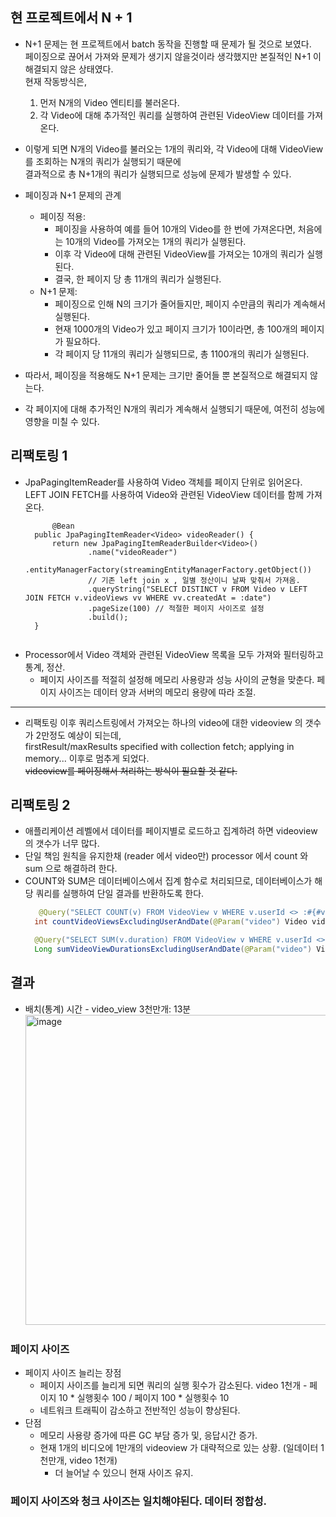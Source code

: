 ## 현 프로젝트에서 N + 1

- N+1 문제는 현 프로젝트에서 batch 동작을 진행할 때 문제가 될 것으로 보였다.</br>
  페이징으로 끊어서 가져와 문제가 생기지 않을것이라 생각했지만 본질적인 N+1 이 해결되지 않은 상태였다.</br>
  현재 작동방식은,
  1.	먼저 N개의 Video 엔티티를 불러온다.
  2.	각 Video에 대해 추가적인 쿼리를 실행하여 관련된 VideoView 데이터를 가져온다.

- 이렇게 되면 N개의 Video를 불러오는 1개의 쿼리와, 각 Video에 대해 VideoView를 조회하는 N개의 쿼리가 실행되기 때문에</br>
  결과적으로 총 N+1개의 쿼리가 실행되므로 성능에 문제가 발생할 수 있다.

- 페이징과 N+1 문제의 관계
  - 페이징 적용:   
    - 페이징을 사용하여 예를 들어 10개의 Video를 한 번에 가져온다면, 처음에는 10개의 Video를 가져오는 1개의 쿼리가 실행된다.
    -	이후 각 Video에 대해 관련된 VideoView를 가져오는 10개의 쿼리가 실행된다.
    -	결국, 한 페이지 당 총 11개의 쿼리가 실행된다.
  -	N+1 문제:   
    - 페이징으로 인해 N의 크기가 줄어들지만, 페이지 수만큼의 쿼리가 계속해서 실행된다.
    - 현재 1000개의 Video가 있고 페이지 크기가 10이라면, 총 100개의 페이지가 필요하다.
    -  각 페이지 당 11개의 쿼리가 실행되므로, 총 1100개의 쿼리가 실행된다.   

- 따라서, 페이징을 적용해도 N+1 문제는 크기만 줄어들 뿐 본질적으로 해결되지 않는다.
- 각 페이지에 대해 추가적인 N개의 쿼리가 계속해서 실행되기 때문에, 여전히 성능에 영향을 미칠 수 있다.   

## 리팩토링 1
- JpaPagingItemReader를 사용하여 Video 객체를 페이지 단위로 읽어온다. </br>
  LEFT JOIN FETCH를 사용하여 Video와 관련된 VideoView 데이터를 함께 가져온다.
  ```
        @Bean
    public JpaPagingItemReader<Video> videoReader() {
        return new JpaPagingItemReaderBuilder<Video>()
                .name("videoReader")
                .entityManagerFactory(streamingEntityManagerFactory.getObject())
                // 기존 left join x , 일별 정산이니 날짜 맞춰서 가져옴.
                .queryString("SELECT DISTINCT v FROM Video v LEFT JOIN FETCH v.videoViews vv WHERE vv.createdAt = :date")
                .pageSize(100) // 적절한 페이지 사이즈로 설정
                .build();
    }

  
  ```
- Processor에서 Video 객체와 관련된 VideoView 목록을 모두 가져와 필터링하고 통계, 정산.
  - 페이지 사이즈를 적절히 설정해 메모리 사용량과 성능 사이의 균형을 맞춘다. 페이지 사이즈는 데이터 양과 서버의 메모리 용량에 따라 조절.
---
- 리팩토링 이후 쿼리스트링에서 가져오는 하나의 video에 대한 videoview 의 갯수가 2만정도 예상이 되는데,   
    firstResult/maxResults specified with collection fetch; applying in memory... 이후로 멈추게 되었다.   
    ~~videoview를 페이징해서 처리하는 방식이 필요할 것 같다.~~
  
## 리팩토링 2
- 애플리케이션 레벨에서 데이터를 페이지별로 로드하고 집계하려 하면 videoview 의 갯수가 너무 많다.
- 단일 책임 원칙을 유지한채 (reader 에서 video만) processor 에서 count 와 sum 으로 해결하려 한다.
- COUNT와 SUM은 데이터베이스에서 집계 함수로 처리되므로, 데이터베이스가 해당 쿼리를 실행하여 단일 결과를 반환하도록 한다.
  ```java
     @Query("SELECT COUNT(v) FROM VideoView v WHERE v.userId <> :#{#video.userId} AND v.vidId = :video AND FUNCTION('DATE', v.createdAt) = :date")
    int countVideoViewsExcludingUserAndDate(@Param("video") Video video, @Param("date") LocalDate date);

    @Query("SELECT SUM(v.duration) FROM VideoView v WHERE v.userId <> :#{#video.userId} AND v.vidId = :video AND FUNCTION('DATE', v.createdAt) = :date")
    Long sumVideoViewDurationsExcludingUserAndDate(@Param("video") Video video, @Param("date") LocalDate date);

  ```

## 결과
- 배치(통계) 시간 - video_view 3천만개: 13분 </br>
  <img width="496" alt="image" src="https://github.com/user-attachments/assets/f34e8073-106b-49fa-82eb-1b9a6be9e02b">

### 페이지 사이즈
- 페이지 사이즈 늘리는 장점
  - 페이지 사이즈를 늘리게 되면 쿼리의 실행 횟수가 감소된다. video 1천개 - 페이지 10 * 실행횟수 100 / 페이지 100 * 실행횟수 10
  - 네트워크 트래픽이 감소하고 전반적인 성능이 향상된다.
- 단점
  - 메모리 사용량 증가에 따른 GC 부담 증가 및, 응답시간 증가.
  - 현재 1개의 비디오에 1만개의 videoview 가 대략적으로 있는 상황. (일데이터 1천만개, video 1천개)
    - 더 늘어날 수 있으니 현재 사이즈 유지.
### 페이지 사이즈와 청크 사이즈는 일치해야된다. 데이터 정합성.







